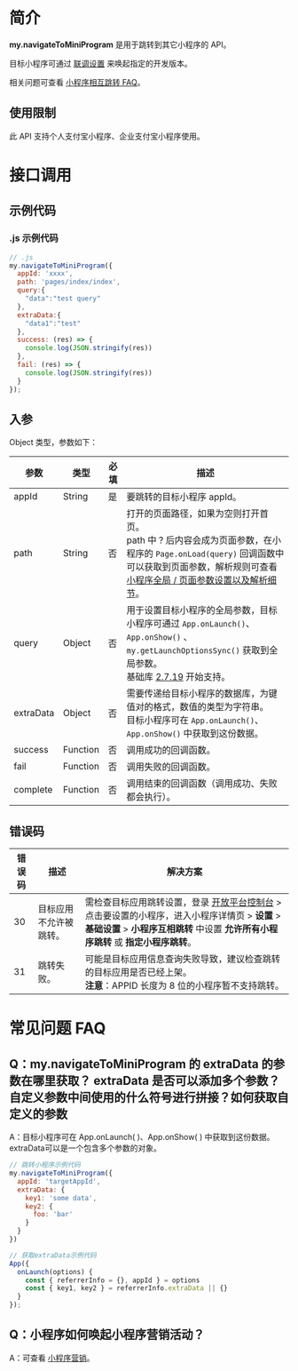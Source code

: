 # 简介

**my.navigateToMiniProgram** 是用于跳转到其它小程序的 API。

目标小程序可通过 [联调设置](https://opendocs.alipay.com/mini/ide/integration-testing) 来唤起指定的开发版本。

相关问题可查看 [小程序相互跳转 FAQ](https://opendocs.alipay.com/mini/api/xqvxl4)。

## 使用限制

此 API 支持个人支付宝小程序、企业支付宝小程序使用。

# 接口调用

## 示例代码

### .js 示例代码
```javascript
// .js
my.navigateToMiniProgram({
  appId: 'xxxx',
  path: 'pages/index/index',
  query:{
    "data":"test query"
  },
  extraData:{
    "data1":"test"
  },
  success: (res) => {
    console.log(JSON.stringify(res))
  },
  fail: (res) => {
    console.log(JSON.stringify(res))
  }
});
```

## 入参
Object 类型，参数如下：

| **参数** | **类型** | **必填** | **描述** |
| --- | --- | --- | --- |
| appId | String | 是 | 要跳转的目标小程序 appId。 |
| path | String | 否 | 打开的页面路径，如果为空则打开首页。<br />path 中 ? 后内容会成为页面参数，在小程序的 `Page.onLoad(query)` 回调函数中可以获取到页面参数，解析规则可查看 [小程序全局 / 页面参数设置以及解析细节](https://opendocs.alipay.com/mini/03durs)。 |
| query | Object | 否 | 用于设置目标小程序的全局参数，目标小程序可通过 `App.onLaunch()`、`App.onShow()` 、`my.getLaunchOptionsSync()` 获取到全局参数。<br />基础库 [2.7.19](https://opendocs.alipay.com/mini/framework/lib-upgrade-v2) 开始支持。 |
| extraData | Object | 否 | 需要传递给目标小程序的数据库，为键值对的格式，数值的类型为字符串。<br />目标小程序可在 `App.onLaunch()`、`App.onShow()` 中获取到这份数据。 |
| success | Function | 否 | 调用成功的回调函数。 |
| fail | Function | 否 | 调用失败的回调函数。 |
| complete | Function | 否 | 调用结束的回调函数（调用成功、失败都会执行）。 |

## 错误码
| **错误码** | **描述** | **解决方案** |
| --- | --- | --- |
| 30 | 目标应用不允许被跳转。 | 需检查目标应用跳转设置，登录 [开放平台控制台](https://open.alipay.com/dev/workspace) > 点击要设置的小程序，进入小程序详情页 > **设置** > **基础设置** > **小程序互相跳转** 中设置 **允许所有小程序跳转** 或 **指定小程序跳转**。 |
| 31 | 跳转失败。 | 可能是目标应用信息查询失败导致，建议检查跳转的目标应用是否已经上架。<br />**注意**：APPID 长度为 8 位的小程序暂不支持跳转。 |

# 常见问题 FAQ

## Q：my.navigateToMiniProgram 的 extraData 的参数在哪里获取？ extraData 是否可以添加多个参数？自定义参数中间使用的什么符号进行拼接？如何获取自定义的参数
A：目标小程序可在 App.onLaunch( )、App.onShow( ) 中获取到这份数据。extraData可以是一个包含多个参数的对象。

```js
// 跳转小程序示例代码
my.navigateToMiniProgram({
  appId: 'targetAppId',
  extraData: {
    key1: 'some data',
    key2: {
      foo: 'bar'
    }
  }
})

// 获取extraData示例代码
App({
  onLaunch(options) {
    const { referrerInfo = {}, appId } = options
    const { key1, key2 } = referrerInfo.extraData || {}
  }
});

```

## Q：小程序如何唤起小程序营销活动？
A：可查看 [小程序营销](https://opendocs.alipay.com/mini/operation/app-with-benefit)。
